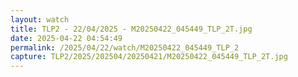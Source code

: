 ```yaml
---
layout: watch
title: TLP2 - 22/04/2025 - M20250422_045449_TLP_2T.jpg
date: 2025-04-22 04:54:49
permalink: /2025/04/22/watch/M20250422_045449_TLP_2
capture: TLP2/2025/202504/20250421/M20250422_045449_TLP_2T.jpg
---
```

